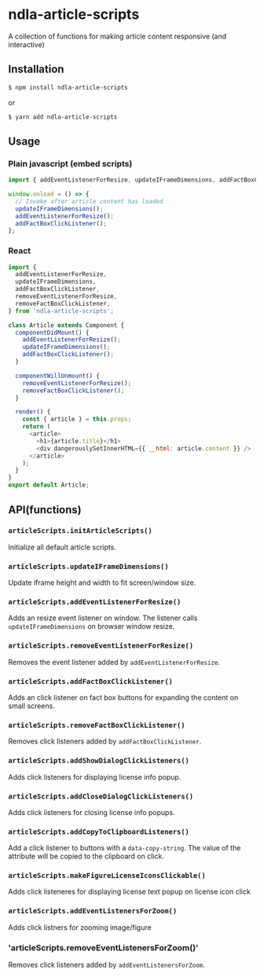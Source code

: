 # ndla-article-scripts

A collection of functions for making article content responsive (and interactive)

## Installation

```sh
$ npm install ndla-article-scripts
```

or

```sh
$ yarn add ndla-article-scripts
```

## Usage

### Plain javascript (embed scripts)

```javascript
import { addEventListenerForResize, updateIFrameDimensions, addFactBoxClickListener } from 'ndla-article-scripts';

window.onload = () => {
  // Invoke after article content has loaded
  updateIFrameDimensions();
  addEventListenerForResize();
  addFactBoxClickListener();
};
```

### React

```javascript
import {
  addEventListenerForResize,
  updateIFrameDimensions,
  addFactBoxClickListener,
  removeEventListenerForResize,
  removeFactBoxClickListener,
} from 'ndla-article-scripts';

class Article extends Component {
  componentDidMount() {
    addEventListenerForResize();
    updateIFrameDimensions();
    addFactBoxClickListener();
  }

  componentWillUnmount() {
    removeEventListenerForResize();
    removeFactBoxClickListener();
  }

  render() {
    const { article } = this.props;
    return (
      <article>
        <h1>{article.title}</h1>
        <div dangerouslySetInnerHTML={{ __html: article.content }} />
      </article>
    );
  }
}
export default Article;
```

## API(functions)

### `articleScripts.initArticleScripts()`

Initialize all default article scripts.

### `articleScripts.updateIFrameDimensions()`

Update iframe height and width to fit screen/window size.

### `articleScripts.addEventListenerForResize()`

Adds an resize event listener on window. The listener calls `updateIFrameDimensions` on browser window resize.

### `articleScripts.removeEventListenerForResize()`

Removes the event listener added by `addEventListenerForResize`.

### `articleScripts.addFactBoxClickListener()`

Adds an click listener on fact box buttons for expanding the content on small screens.

### `articleScripts.removeFactBoxClickListener()`

Removes click listeners added by `addFactBoxClickListener`.

### `articleScripts.addShowDialogClickListeners()`

Adds click listeners for displaying license info popup.

### `articleScripts.addCloseDialogClickListeners()`

Adds click listeners for closing license info popups.

### `articleScripts.addCopyToClipboardListeners()`

Add a click listener to buttons with a `data-copy-string`. The value of the attribute will be copied to the clipboard on click.

### `articleScripts.makeFigureLicenseIconsClickable()`

Adds click listeneres for displaying license text popup on license icon click

### `articleScripts.addEventListenersForZoom()`

Adds click listners for zooming image/figure

### 'articleScripts.removeEventListenersForZoom()'

Removes click listeners added by `addEventListenersForZoom`.

